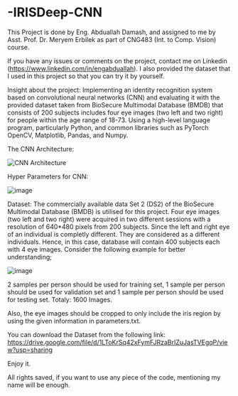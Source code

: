 # -IRISDeep-CNN
This Project is done by Eng. Abduallah Damash, and assigned to me by Asst. Prof. Dr. Meryem Erbilek as part of CNG483 (Int. to Comp. Vision) course.

If you have any issues or comments on the project, contact me on Linkedin (https://www.linkedin.com/in/engabduallah).
I also provided the dataset that I used in this project so that you can try it by yourself. 

Insight about the project: 
Implementing an identity recognition system based on convolutional neural networks (CNN) and evaluating it with the provided dataset taken from BioSecure Multimodal Database (BMDB) that consists of 200 subjects includes four eye images (two left and two right) for people within the age range of 18-73. Using a high-level language program, particularly Python, and common libraries such as PyTorch OpenCV, Matplotlib, Pandas, and Numpy.

The CNN Architecture: 

![CNN Architecture](https://user-images.githubusercontent.com/87785000/126631134-1d0388e3-cc7c-4236-baee-d7def01d4cda.png)

Hyper Parameters for CNN: 

![image](https://user-images.githubusercontent.com/87785000/126631228-780b3a1c-cd72-4136-b86c-69751ae280ef.png)

Dataset: 
The commercially available data Set 2 (DS2) of the BioSecure Multimodal Database (BMDB) is utilised 
for this project. Four eye images (two left and two right) were acquired in two different sessions with 
a resolution of 640*480 pixels from 200 subjects. Since the left and right eye of an individual is 
completly different. They are considered  as a different individuals. Hence, in this case, database 
will contain 400 subjects each with 4 eye images. Consider the following example for better 
understanding;

![image](https://user-images.githubusercontent.com/87785000/126634787-ad0d73d2-4ad6-41a5-a51a-e8453c81017b.png)

2 samples per person should be used for training set, 1 sample per person should be used for 
validation set and 1 sample per person should be used for testing set. Totaly: 1600 Images. 

Also, the eye images should be cropped to only include 
the iris region by using the given information in parameters.txt. 

You can download the Dataset from the following link: 
https://drive.google.com/file/d/1LToKrSq42xFymFJRzaBrIZuJasTVEgqP/view?usp=sharing

Enjoy it. 

All rights saved, if you want to use any piece of the code, mentioning my name will be enough.
